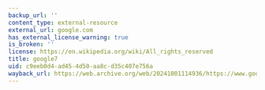 ```yaml
---
backup_url: ''
content_type: external-resource
external_url: google.com
has_external_license_warning: true
is_broken: ''
license: https://en.wikipedia.org/wiki/All_rights_reserved
title: google7
uid: c9eeb0d4-ad45-4d50-aa8c-d35c407e756a
wayback_url: https://web.archive.org/web/20241001114936/https://www.google.com/
---
```

